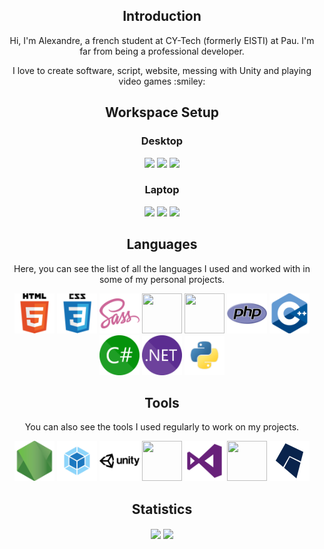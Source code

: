 <h2 align="center"> Introduction </h2>
<p align="center">Hi, I'm Alexandre, a french student at CY-Tech (formerly EISTI) at Pau. I'm far from being a professional developer.</p>
<p align="center">I love to create software, script, website, messing with Unity and playing video games :smiley:</p>


<h2 align="center"> Workspace Setup </h2>
<h3 align="center"> Desktop </h3>
<p align="center">
  <img src="https://img.shields.io/badge/nvidia-gtx%201070-%2376B900.svg?&style=for-the-badge&logo=nvidia&logoColor=white"/>
  <img src="https://img.shields.io/badge/Ryzen%209%203900X-%230071C5.svg?&style=for-the-badge&logo=amd&logoColor=white"/>
  <img src="https://img.shields.io/badge/windows-10-%230078D6.svg?&style=for-the-badge&logo=windows&logoColor=white"/>
</p>

<h3 align="center"> Laptop </h3>
<p align="center">
<img src="https://img.shields.io/badge/nvidia-rtx%202070-%2376B900.svg?&style=for-the-badge&logo=nvidia&logoColor=white"/>
<img src="https://img.shields.io/badge/intel-core%20i7%208750H-%230071C5.svg?&style=for-the-badge&logo=intel&logoColor=white"/>
<img src="https://img.shields.io/badge/windows-Razer%20Blade%2015-%230078D6.svg?&style=for-the-badge&logo=windows&logoColor=white"/>
</p>

<h2 align="center"> Languages </h2>
<p align="center">Here, you can see the list of all the languages I used and worked with in some of my personal projects. </p>
<p align="center">
  <img height="64" width="64" src="https://raw.githubusercontent.com/github/explore/80688e429a7d4ef2fca1e82350fe8e3517d3494d/topics/html/html.png" />
  <img height="64" width="64" src="https://raw.githubusercontent.com/github/explore/80688e429a7d4ef2fca1e82350fe8e3517d3494d/topics/css/css.png" />
  <img height="64" width="64" src="https://raw.githubusercontent.com/github/explore/80688e429a7d4ef2fca1e82350fe8e3517d3494d/topics/sass/sass.png" />
  <img height="64" width="64" src="https://www.vectorlogo.zone/logos/getbootstrap/getbootstrap-icon.svg" />
  <img height="64" width="64" src="https://www.vectorlogo.zone/logos/tailwindcss/tailwindcss-icon.svg" />
  <img height="64" width="64" src="https://raw.githubusercontent.com/github/explore/80688e429a7d4ef2fca1e82350fe8e3517d3494d/topics/php/php.png" />
  <img height="64" width="64" src="https://raw.githubusercontent.com/github/explore/80688e429a7d4ef2fca1e82350fe8e3517d3494d/topics/cpp/cpp.png" />
  <img height="64" width="64" src="https://raw.githubusercontent.com/github/explore/80688e429a7d4ef2fca1e82350fe8e3517d3494d/topics/csharp/csharp.png" />
  <img height="64" width="64" src="https://raw.githubusercontent.com/github/explore/93d8a67084f94b2a444e510199a6e7622e5b09a3/topics/dotnet/dotnet.png" />
  <img height="64" width="64" src="https://raw.githubusercontent.com/github/explore/80688e429a7d4ef2fca1e82350fe8e3517d3494d/topics/python/python.png" />
</p>

<h2 align="center"> Tools </h2>
<p align="center">You can also see the tools I used regularly to work on my projects. </p>
<p align="center">
  <img height="64" width="64" src="https://raw.githubusercontent.com/github/explore/80688e429a7d4ef2fca1e82350fe8e3517d3494d/topics/nodejs/nodejs.png" />
  <img height="64" width="64" src="https://raw.githubusercontent.com/github/explore/80688e429a7d4ef2fca1e82350fe8e3517d3494d/topics/webpack/webpack.png" />
  <img height="64" width="64" src="https://raw.githubusercontent.com/github/explore/80688e429a7d4ef2fca1e82350fe8e3517d3494d/topics/unity/unity.png" />
  <img height="64" width="64" src="https://www.vectorlogo.zone/logos/visualstudio_code/visualstudio_code-icon.svg" />
  <img height="64" width="64" src="https://github.com/gilbarbara/logos/blob/master/logos/visual-studio.svg" />
  <img height="64" width="64" src="https://www.vectorlogo.zone/logos/atom_io/atom_io-icon.svg" />
  <img height="64" width="64" src="https://raw.githubusercontent.com/vscode-icons/vscode-icons/master/icons/file_type_light_kite.svg" />
</p>

<h2 align="center"> Statistics </h2>
<p align="center">
  <img align="center" src="https://github-readme-stats.vercel.app/api/top-langs/?username=Duffy-y&hide=ShaderLab,HLSL&theme=tokyonight"/>
  <img align="center" src="https://github-readme-stats.vercel.app/api?username=Duffy-y&show_icons=true&theme=tokyonight"/>
</p>
